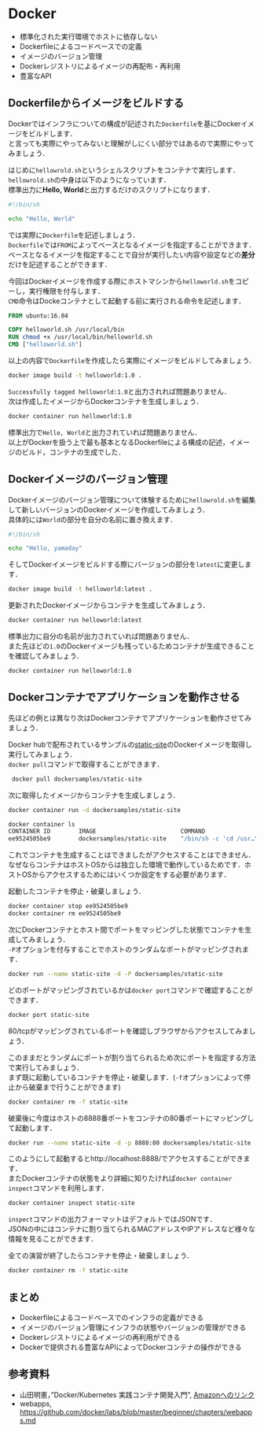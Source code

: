 ﻿# Docker

- 標準化された実行環境でホストに依存しない
- Dockerfileによるコードベースでの定義
- イメージのバージョン管理
- Dockerレジストリによるイメージの再配布・再利用
- 豊富なAPI

## Dockerfileからイメージをビルドする

Dockerではインフラについての構成が記述された`Dockerfile`を基にDockerイメージをビルドします．  
と言っても実際にやってみないと理解がしにくい部分ではあるので実際にやってみましょう．  

はじめに`hellowrold.sh`というシェルスクリプトをコンテナで実行します．  
`hellowrold.sh`の中身は以下のようになっています．  
標準出力に**Hello, World**と出力するだけのスクリプトになります．  

```bash
#!/bin/sh

echo "Hello, World"
```

では実際に`Dockerfile`を記述しましょう．  
`Dockerfile`では`FROM`によってベースとなるイメージを指定することができます．  
ベースとなるイメージを指定することで自分が実行したい内容や設定などの**差分**だけを記述することができます．  

今回はDockerイメージを作成する際にホストマシンから`helloworld.sh`をコピーし，実行権限を付与します．  
`CMD`命令はDockeコンテナとして起動する前に実行される命令を記述します．

```Dockerfile
FROM ubuntu:16.04

COPY helloworld.sh /usr/local/bin
RUN chmod +x /usr/local/bin/helloworld.sh
CMD ["helloworld.sh"]
```

以上の内容で`Dockerfile`を作成したら実際にイメージをビルドしてみましょう．  

```bash
docker image build -t helloworld:1.0 .
```

`Successfully tagged helloworld:1.0`と出力されれば問題ありません．  
次は作成したイメージからDockerコンテナを生成しましょう．

```bash
docker container run helloworld:1.0
```

標準出力で`Hello, World`と出力されていれば問題ありません．  
以上がDockerを扱う上で最も基本となるDockerfileによる構成の記述，イメージのビルド，コンテナの生成でした．  

## Dockerイメージのバージョン管理

Dockerイメージのバージョン管理について体験するために`hellowrold.sh`を編集して新しいバージョンのDockerイメージを作成してみましょう．  
具体的には`World`の部分を自分の名前に置き換えます．  

```bash
#!/bin/sh

echo "Hello, yamaday"
```

そしてDockerイメージをビルドする際にバージョンの部分を`latest`に変更します．  

```bash
docker image build -t helloworld:latest .
```

更新されたDockerイメージからコンテナを生成してみましょう．  

```bash
docker container run helloworld:latest
```

標準出力に自分の名前が出力されていれば問題ありません．  
また先ほどの`1.0`のDockerイメージも残っているためコンテナが生成できることを確認してみましょう．  

```bash
docker container run helloworld:1.0
```

## Dockerコンテナでアプリケーションを動作させる

先ほどの例とは異なり次はDockerコンテナでアプリケーションを動作させてみましょう．  

Docker hubで配布されているサンプルの[static-site](https://hub.docker.com/r/dockersamples/static-site)のDockerイメージを取得し実行してみましょう．  
`docker pull`コマンドで取得することができます．  

```bash
 docker pull dockersamples/static-site
```

次に取得したイメージからコンテナを生成しましょう．  

```bash
docker container run -d dockersamples/static-site
```

```bash
docker container ls
CONTAINER ID        IMAGE                        COMMAND                  CREATED             STATUS              PORTS                               NAMES
ee9524505be9        dockersamples/static-site    "/bin/sh -c 'cd /usr…"   3 minutes ago       Up 3 minutes        80/tcp, 443/tcp                     distracted_benz
```

これでコンテナを生成することはできましたがアクセスすることはできません．  
なぜならコンテナはホストOSからは独立した環境で動作しているためです．ホストOSからアクセスするためにはいくつか設定をする必要があります．

起動したコンテナを停止・破棄しましょう．

```bash
docker container stop ee9524505be9
docker container rm ee9524505be9
```

次にDockerコンテナとホスト間でポートをマッピングした状態でコンテナを生成してみましょう．  
`-P`オプションを付与することでホストのランダムなポートがマッピングされます．

```bash
docker run --name static-site -d -P dockersamples/static-site
```

どのポートがマッピングされているかは`docker port`コマンドで確認することができます．

```bash
docker port static-site
```

80/tcpがマッピングされているポートを確認しブラウザからアクセスしてみましょう．  

このままだとランダムにポートが割り当てられるため次にポートを指定する方法で実行してみましょう．  
まず既に起動しているコンテナを停止・破棄します．(`-f`オプションによって停止から破棄まで行うことができます)  

```bash
docker container rm -f static-site
```

破棄後に今度はホストの8888番ポートをコンテナの80番ポートにマッピングして起動します．  

```bash
docker run --name static-site -d -p 8888:80 dockersamples/static-site
```

このようにして起動するとhttp://localhost:8888/でアクセスすることができます．  
またDockerコンテナの状態をより詳細に知りたければ`docker container inspect`コマンドを利用します．  

```bash
docker container inspect static-site
```

`inspect`コマンドの出力フォーマットはデフォルトではJSONです．  
JSONの中にはコンテナに割り当てられるMACアドレスやIPアドレスなど様々な情報を見ることができます．  

全ての演習が終了したらコンテナを停止・破棄しましょう．  

```bash
docker container rm -f static-site
```

## まとめ

- Dockerfileによるコードベースでのインフラの定義ができる
- イメージのバージョン管理にインフラの状態やバージョンの管理ができる
- Dockerレジストリによるイメージの再利用ができる
- Dockerで提供される豊富なAPIによってDockerコンテナの操作ができる

## 参考資料

- 山田明憲，”Docker/Kubernetes 実践コンテナ開発入門”, [Amazonへのリンク](https://www.amazon.co.jp/Docker-Kubernetes-%E5%AE%9F%E8%B7%B5%E3%82%B3%E3%83%B3%E3%83%86%E3%83%8A%E9%96%8B%E7%99%BA%E5%85%A5%E9%96%80-%E5%B1%B1%E7%94%B0-%E6%98%8E%E6%86%B2/dp/4297100339/ref=tmm_pap_swatch_0?_encoding=UTF8&qid=1597812454&sr=8-1)
- webapps, https://github.com/docker/labs/blob/master/beginner/chapters/webapps.md
